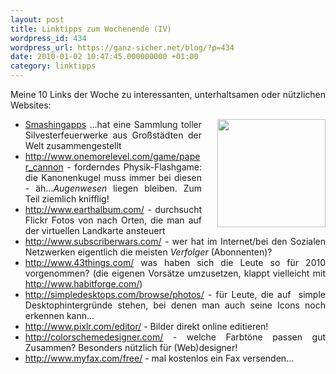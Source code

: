 ```yaml
---
layout: post
title: Linktipps zum Wochenende (IV)
wordpress_id: 434
wordpress_url: https://ganz-sicher.net/blog/?p=434
date: 2010-01-02 10:47:45.000000000 +01:00
category: linktipps
---
```

Meine 10 Links der Woche zu interessanten, unterhaltsamen oder nützlichen Websites:

<img class="borderimg" style="float:right; margin-left: 25px;" title="hirnoffensive linktipps" src="{{site.url}}/wp-content/uploads/hirnoffensive-linktipps.jpg" alt="" width="173" height="173" />

<ul>
	<li style="text-align: justify;"><a href="http://www.smashingapps.com/2009/12/31/breathtaking-new-years-fireworks-shows-for-celebrating-2010.html" target="_self">Smashingapps</a> ...hat eine Sammlung toller Silvesterfeuerwerke aus Großstädten der Welt zusammengestellt</li>
	<li style="text-align: justify;"><a href="http://www.onemorelevel.com/game/paper_cannon" target="_blank">http://www.onemorelevel.com/game/paper_cannon</a> - forderndes Physik-Flashgame: die Kanonenkugel muss immer bei diesen - äh...<em>Augenwesen</em> liegen bleiben. Zum Teil ziemlich knifflig!</li>
	<li style="text-align: justify;"><a href="http://www.earthalbum.com/" target="_blank">http://www.earthalbum.com/</a> - durchsucht Flickr Fotos von nach Orten, die man auf der virtuellen Landkarte ansteuert</li>
	<li style="text-align: justify;"><a href="http://www.subscriberwars.com/" target="_blank">http://www.subscriberwars.com/</a> - wer hat im Internet/bei den Sozialen Netzwerken eigentlich die meisten <em>Verfolger</em> (Abonnenten)?</li>
	<li style="text-align: justify;"><a href="http://www.43things.com/" target="_blank">http://www.43things.com/</a> was haben sich die Leute so für 2010 vorgenommen? (die eigenen Vorsätze umzusetzen, klappt vielleicht mit <a href="http://www.habitforge.com/" target="_blank">http://www.habitforge.com/</a>)</li>
	<li style="text-align: justify;"><a href="http://simpledesktops.com/" target="_blank">http://simpledesktops.com/browse/photos/</a> - für Leute, die auf  simple Desktophintergründe stehen, bei denen man auch seine Icons noch erkennen kann...</li>
	<li style="text-align: justify;"><a href="http://www.pixlr.com/editor/" target="_blank">http://www.pixlr.com/editor/</a> - Bilder direkt online editieren!</li>
	<li style="text-align: justify;"><a href="http://colorschemedesigner.com/" target="_blank">http://colorschemedesigner.com/</a> - welche Farbtöne passen gut Zusammen? Besonders nützlich für (Web)designer!</li>
	<li style="text-align: justify;"><a href="http://www.myfax.com/free/" target="_blank">http://www.myfax.com/free/</a> - mal kostenlos ein Fax versenden...</li>
</ul>
